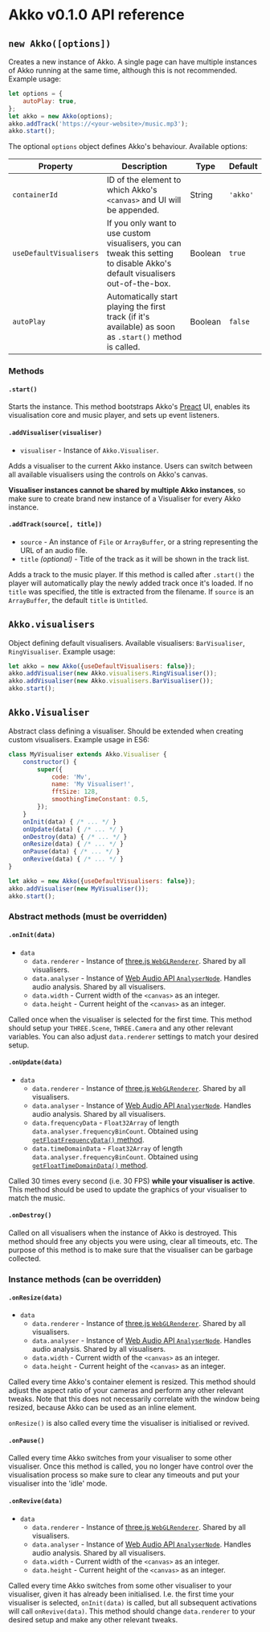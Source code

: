 # Akko v0.1.0 API reference

## `new Akko([options])`

Creates a new instance of Akko. A single page can have multiple instances of Akko running at the same time, although this is not recommended. Example usage:

```javascript
let options = {
    autoPlay: true,
};
let akko = new Akko(options);
akko.addTrack('https://<your-website>/music.mp3');
akko.start();
```

The optional `options` object defines Akko's behaviour. Available options:

| Property                | Description                                                                                                                  | Type    | Default |
|-------------------------|------------------------------------------------------------------------------------------------------------------------------|---------|---------|
| `containerId`           | ID of the element to which Akko's `<canvas>` and UI will be appended.                                                        | String  | `'akko'`  |
| `useDefaultVisualisers` | If you only want to use custom visualisers, you can tweak this setting to disable Akko's default visualisers out-of-the-box. | Boolean | `true`    |
| `autoPlay`              | Automatically start playing the first track (if it's available) as soon as `.start()` method is called.                      | Boolean | `false`   |

### Methods

#### `.start()`

Starts the instance. This method bootstraps Akko's [Preact](https://preactjs.com/) UI, enables its visualisation core and music player, and sets up event listeners.

#### `.addVisualiser(visualiser)`

* `visualiser` - Instance of `Akko.Visualiser`.

Adds a visualiser to the current Akko instance. Users can switch between all available visualisers using the controls on Akko's canvas.

**Visualiser instances cannot be shared by multiple Akko instances**, so make sure to create brand new instance of a Visualiser for every Akko instance.

#### `.addTrack(source[, title])`

* `source` - An instance of `File` or `ArrayBuffer`, or a string representing the URL of an audio file.
* `title` *(optional)* - Title of the track as it will be shown in the track list.

Adds a track to the music player. If this method is called after `.start()` the player will automatically play the newly added track once it's loaded. If no `title` was specified, the title is extracted from the filename. If `source` is an `ArrayBuffer`, the default `title` is `Untitled`.

## `Akko.visualisers`

Object defining default visualisers. Available visualisers: `BarVisualiser`, `RingVisualiser`. Example usage:

```javascript
let akko = new Akko({useDefaultVisualisers: false});
akko.addVisualiser(new Akko.visualisers.RingVisualiser());
akko.addVisualiser(new Akko.visualisers.BarVisualiser());
akko.start();
```

## `Akko.Visualiser`

Abstract class defining a visualiser. Should be extended when creating custom visualisers. Example usage in ES6:

```javascript
class MyVisualiser extends Akko.Visualiser {
    constructor() {
        super({
            code: 'Mv',
            name: 'My Visualiser!',
            fftSize: 128,
            smoothingTimeConstant: 0.5,
        });
    }
    onInit(data) { /* ... */ }
    onUpdate(data) { /* ... */ }
    onDestroy(data) { /* ... */ }
    onResize(data) { /* ... */ }
    onPause(data) { /* ... */ }
    onRevive(data) { /* ... */ }
}

let akko = new Akko({useDefaultVisualisers: false});
akko.addVisualiser(new MyVisualiser());
akko.start();
```

### Abstract methods (must be overridden)

#### `.onInit(data)`

* `data`
    * `data.renderer` - Instance of [three.js `WebGLRenderer`](https://threejs.org/docs/#api/renderers/WebGLRenderer). Shared by all visualisers.
    * `data.analyser` - Instance of [Web Audio API `AnalyserNode`](https://developer.mozilla.org/en-US/docs/Web/API/AnalyserNode/AnalyserNode). Handles audio analysis. Shared by all visualisers.
    * `data.width` - Current width of the `<canvas>` as an integer.
    * `data.height` - Current height of the `<canvas>` as an integer.
    
Called once when the visualiser is selected for the first time. This method should setup your `THREE.Scene`, `THREE.Camera` and any other relevant variables. You can also adjust `data.renderer` settings to match your desired setup.

#### `.onUpdate(data)`

* `data`
    * `data.renderer` - Instance of [three.js `WebGLRenderer`](https://threejs.org/docs/#api/renderers/WebGLRenderer). Shared by all visualisers.
    * `data.analyser` - Instance of [Web Audio API `AnalyserNode`](https://developer.mozilla.org/en-US/docs/Web/API/AnalyserNode/AnalyserNode). Handles audio analysis. Shared by all visualisers.
    * `data.frequencyData` - `Float32Array` of length `data.analyser.frequencyBinCount`. Obtained using [`getFloatFrequencyData()` method](https://developer.mozilla.org/en-US/docs/Web/API/AnalyserNode/getFloatFrequencyData).
    * `data.timeDomainData` - `Float32Array` of length `data.analyser.frequencyBinCount`. Obtained using [`getFloatTimeDomainData()` method](https://developer.mozilla.org/en-US/docs/Web/API/AnalyserNode/getFloatTimeDomainData).
    
Called 30 times every second (i.e. 30 FPS) **while your visualiser is active**. This method should be used to update the graphics of your visualiser to match the music.

#### `.onDestroy()`
    
Called on all visualisers when the instance of Akko is destroyed. This method should free any objects you were using, clear all timeouts, etc. The purpose of this method is to make sure that the visualiser can be garbage collected.

### Instance methods (can be overridden)

#### `.onResize(data)`

* `data`
    * `data.renderer` - Instance of [three.js `WebGLRenderer`](https://threejs.org/docs/#api/renderers/WebGLRenderer). Shared by all visualisers.
    * `data.analyser` - Instance of [Web Audio API `AnalyserNode`](https://developer.mozilla.org/en-US/docs/Web/API/AnalyserNode/AnalyserNode). Handles audio analysis. Shared by all visualisers.
    * `data.width` - Current width of the `<canvas>` as an integer.
    * `data.height` - Current height of the `<canvas>` as an integer.
    
Called every time Akko's container element is resized. This method should adjust the aspect ratio of your cameras and perform any other relevant tweaks. Note that this does not necessarily correlate with the window being resized, because Akko can be used as an inline element.

`onResize()` is also called every time the visualiser is initialised or revived.

#### `.onPause()`
    
Called every time Akko switches from your visualiser to some other visualiser. Once this method is called, you no longer have control over the visualisation process so make sure to clear any timeouts and put your visualiser into the 'idle' mode.

#### `.onRevive(data)`

* `data`
    * `data.renderer` - Instance of [three.js `WebGLRenderer`](https://threejs.org/docs/#api/renderers/WebGLRenderer). Shared by all visualisers.
    * `data.analyser` - Instance of [Web Audio API `AnalyserNode`](https://developer.mozilla.org/en-US/docs/Web/API/AnalyserNode/AnalyserNode). Handles audio analysis. Shared by all visualisers.
    * `data.width` - Current width of the `<canvas>` as an integer.
    * `data.height` - Current height of the `<canvas>` as an integer.
    
Called every time Akko switches from some other visualiser to your visualiser, given it has already been initialised. I.e. the first time your visualiser is selected, `onInit(data)` is called, but all subsequent activations will call `onRevive(data)`. This method should change `data.renderer` to your desired setup and make any other relevant tweaks.
